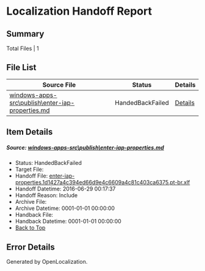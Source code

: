 # <a name='report-top'></a> Localization Handoff Report

## Summary
 Total Files | 1

## File List
 Source File | Status | Details 
 ----------- | ------ | ------- 
 [windows-apps-src\publish\enter-iap-properties.md](https://github.com/Microsoft/windows-apps/blob/3cc9a18124b7be93ab45456c1a35a3b65d3f0deb/windows-apps-src/publish/enter-iap-properties.md) | HandedBackFailed | [Details](#6f6052508118c77fd85a30c09d8aefe0a9a7f33b3602)

## Item Details
##### <a name='6f6052508118c77fd85a30c09d8aefe0a9a7f33b3602'></a> Source: [windows-apps-src\publish\enter-iap-properties.md](https://github.com/Microsoft/windows-apps/blob/3cc9a18124b7be93ab45456c1a35a3b65d3f0deb/windows-apps-src/publish/enter-iap-properties.md)
* Status: HandedBackFailed
* Target File: 
* Handoff File: [enter-iap-properties.1d1427a4c394ed66d9e4c6609a4c81c403ca6375.pt-br.xlf](https://github.com/Microsoft/WDG.handoff/blob/2b886cbae09a0cceddd87a9fa9d05aa87e1fb21b/ol-handoff/Microsoft/windows-apps.pt-br/master/enter-iap-properties.1d1427a4c394ed66d9e4c6609a4c81c403ca6375.pt-br.xlf)
* Handoff Datetime: 2016-06-29 00:17:37
* Handoff Reason: Include
* Archive File: 
* Archive Datetime: 0001-01-01 00:00:00
* Handback File: 
* Handback Datetime: 0001-01-01 00:00:00
* [Back to Top](#report-top)


## Error Details

Generated by OpenLocalization.
